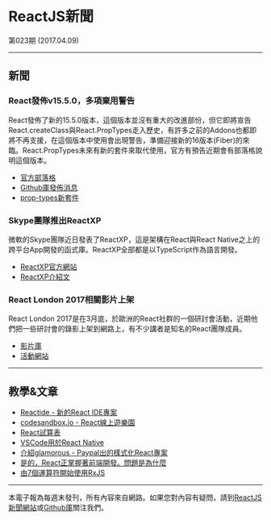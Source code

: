 # ReactJS新聞 

第023期 (2017.04.09)

***

## 新聞

### React發佈v15.5.0，多項棄用警告

React發佈了新的15.5.0版本，這個版本並沒有重大的改進部份，但它即將宣告React.createClass與React.PropTypes走入歷史，有許多之前的Addons也都即將不再支援，在這個版本中使用會出現警告，準備迎接新的16版本(Fiber)的來臨。React.PropTypes未來有新的套件來取代使用，官方有預告近期會有部落格說明這個版本。

- [官方部落格](https://facebook.github.io/react/blog/2017/04/07/react-v15.5.0.html)
- [Github庫發佈消息](https://github.com/facebook/react/releases/tag/v15.5.0)
- [prop-types新套件](https://github.com/reactjs/prop-types)

### Skype團隊推出ReactXP 

微軟的Skype團隊近日發表了ReactXP，這是架構在React與React Native之上的跨平台App開發的函式庫。ReactXP全部都是以TypeScript作為語言開發。

- [ReactXP官方網站](https://microsoft.github.io/reactxp/)
- [ReactXP介紹文](https://microsoft.github.io/reactxp/blog/2017/04/06/introducing-reactxp.html)

### React London 2017相關影片上架

React London 2017是在3月底，於歐洲的React社群的一個研討會活動，近期他們把一些研討會的錄影上架到網路上，有不少講者是知名的React團隊成員。

- [影片庫](https://www.youtube.com/channel/UCV4LIEkC0S9KUAPDm2g4mNQ)
- [活動網站](https://react.london/)


***

## 教學&文章

- [Reactide - 新的React IDE專案](http://reactide.io/)
- [codesandbox.io - React線上遊樂園](http://codesandbox.io)
- [React試算表](https://nadbm.github.io/react-datasheet/)
- [VSCode用於React Native](https://medium.com/react-native-training/vscode-for-react-native-526ec4a368ce)
- [介紹glamorous - Paypal出的樣式化React專案](https://medium.com/@kentcdodds/introducing-glamorous-fb3c9f4ed20e)
- [是的，React正掌握著前端開發。問題是為什麼](https://medium.freecodecamp.com/yes-react-is-taking-over-front-end-development-the-question-is-why-40837af8ab76)
- [由7個運算符開始使用RxJS](https://www.infoq.com/articles/rxjs-get-started-operators)

***

本電子報為每週末發刊，所有內容來自網路。如果您對內容有疑問，請到[ReactJS新聞網站][1]或[Github庫][2]關注我們。

[1]: https://www.reactjs-tw.top/
[2]: https://github.com/eyesofkids/reactjs-news-weekly

